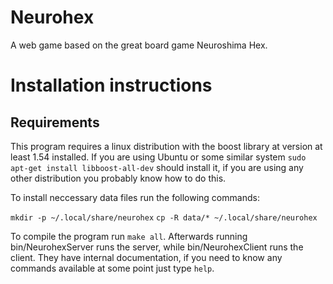 Neurohex
========

A web game based on the great board game Neuroshima Hex.

Installation instructions
=========================

Requirements
------------

This program requires a linux distribution with the boost library at version at
least 1.54 installed. If you are using Ubuntu or some similar system `sudo
apt-get install libboost-all-dev` should install it, if you are using any other
distribution you probably know how to do this.

To install neccessary data files run the following commands:

`mkdir -p ~/.local/share/neurohex`
`cp -R data/* ~/.local/share/neurohex`

To compile the program run `make all`. Afterwards running bin/NeurohexServer
runs the server, while bin/NeurohexClient runs the client. They have internal
documentation, if you need to know any commands available at some point just
type `help`.

